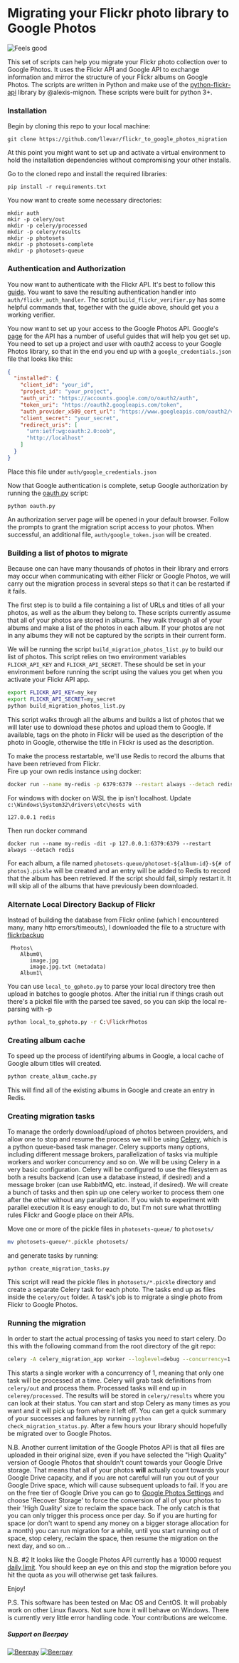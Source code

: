 # Migrating your Flickr photo library to Google Photos

![Feels good](flickr_to_google_photos_migration.png)

This set of scripts can help you migrate your Flickr photo collection over to Google Photos. It uses the Flickr API and 
Google API to exchange information and mirror the structure of your Flickr albums on Google Photos. The scripts are
written in Python and make use of the [python-flickr-api](https://github.com/alexis-mignon/python-flickr-api) library 
by @alexis-mignon. These scripts were built for python 3+.

### Installation
Begin by cloning this repo to your local machine:

```git clone https://github.com/llevar/flickr_to_google_photos_migration```

At this point you might want to set up and activate a virtual environment to hold the installation dependencies 
without compromising your other installs.

Go to the cloned repo and install the required libraries:

```pip install -r requirements.txt```

You now want to create some necessary directories:

```shell
mkdir auth
mkir -p celery/out
mkdir -p celery/processed
mkdir -p celery/results 
mkdir -p photosets
mkdir -p photosets-complete
mkdir -p photosets-queue
```

### Authentication and Authorization
You now want to authenticate with the Flickr API. It's best to follow this 
[guide](https://github.com/alexis-mignon/python-flickr-api/wiki/Flickr-API-Keys-and-Authentication). You want to save 
the resulting authentication handler into ```auth/flickr_auth_handler```. The script ```build_flickr_verifier.py``` has
some helpful commands that, together with the guide above, should get you a working verifier.

You now want to set up your access to the Google Photos API. Google's [page](https://developers.google.com/photos/) 
for the API has a number of useful guides that will help you get set up. You need to set up a project and user with 
oauth2 access to your Google Photos library, so that in the end you end up with a ```google_credentials.json``` file 
that looks like this:

```json
{
  "installed": {
    "client_id": "your_id",
    "project_id": "your_project",
    "auth_uri": "https://accounts.google.com/o/oauth2/auth",
    "token_uri": "https://oauth2.googleapis.com/token",
    "auth_provider_x509_cert_url": "https://www.googleapis.com/oauth2/v1/certs",
    "client_secret": "your_secret",
    "redirect_uris": [
      "urn:ietf:wg:oauth:2.0:oob",
      "http://localhost"
    ]
  }
}
``` 

Place this file under ```auth/google_credentials.json```

Now that Google authentication is complete, setup Google authorization by running the [oauth.py](oauth.py) script:

    python oauth.py
    
An authorization server page will be opened in your default browser.  Follow the prompts to grant the migration
script access to your photos.  When successful, an additional file, ```auth/google_token.json``` will be created.

### Building a list of photos to migrate

Because one can have many thousands of photos in their library and errors may occur when communicating with either
Flickr or Google Photos, we will carry out the migration process in several steps so that it can be restarted if it fails.

The first step is to build a file containing a list of URLs and titles of all your photos, as well as the album they 
belong to. These scripts currently assume that all of your photos are stored in albums. They walk through all of your
albums and make a list of the photos in each album. If your photos are not in any albums they will not be captured by
the scripts in their current form.

We will be running the script ```build_migration_photos_list.py``` to build our list of photos. This script relies on
two environment variables ```FLICKR_API_KEY``` and ```FLICKR_API_SECRET```. These should be set in your environment 
before running the script using the values you get when you activate your Flickr API app.

```bash
export FLICKR_API_KEY=my_key
export FLICKR_API_SECRET=my_secret
python build_migration_photos_list.py
```

This script walks through all the albums and builds a list of photos that we will later use to download these photos
and upload them to Google.  If available, tags on the photo in Flickr will be used as the description of the photo in 
Google, otherwise the title in Flickr is used as the description.

To make the process restartable, we'll use Redis to record the albums that have been retrieved from Flickr.  
Fire up your own redis instance using docker:

```bash
docker run --name my-redis -p 6379:6379 --restart always --detach redis
```

For windows with docker on WSL the ip isn't localhost.
Update `c:\Windows\System32\drivers\etc\hosts with`
```
127.0.0.1 redis
```

Then run docker command
```
docker run --name my-redis -dit -p 127.0.0.1:6379:6379 --restart always --detach redis
```

For each album, a file named `photosets-queue/photoset-${album-id}-${# of photos}.pickle` will be created and an entry
will be added to Redis to record that the album has been retrieved.  If the script should fail, simply restart it.
It will skip all of the albums that have previously been downloaded.

### Alternate Local Directory Backup of Flickr
Instead of building the database from Flickr online (which I encountered many, many http errors/timeouts), 
I downloaded the file to a structure with [flickrbackup](https://github.com/mycon/flickrbackup)
```
 Photos\
    Album0\
       image.jpg
       image.jpg.txt (metadata)
    Album1\
```

You can use `local_to_gphoto.py` to parse your local directory tree then upload in batches to google photos.
After the initial run if things crash out there's a pickel file with the parsed tee saved, so you can skip the local re-parsing with -p
```bash
python local_to_gphoto.py -r C:\FlickrPhotos
```

### Creating album cache
To speed up the process of identifying albums in Google, a local cache of Google album titles will created.

```bash
python create_album_cache.py
```

This will find all of the existing albums in Google and create an entry in Redis.

### Creating migration tasks
To manage the orderly download/upload of photos between providers, and allow one to stop and resume the process we will
be using [Celery](https://github.com/celery/celery), which is a python queue-based task manager. Celery supports many
options, including different message brokers, parallelization of tasks via multiple workers and worker concurrency and
so on. We will be using Celery in a very basic configuration. Celery will be configured to use the filesystem as both a
results backend (can use a database instead, if desired) and a message broker (can use RabbitMQ, etc. instead, 
if desired). We will create a bunch of tasks and then spin up one celery worker to process them one after the other
without any parallelization. If you wish to experiment with parallel execution it is easy enough to do, but I'm not sure
what throttling rules Flickr and Google place on their APIs.

Move one or more of the pickle files in `photosets-queue/` to `photosets/` 

```bash
mv photosets-queue/*.pickle photosets/
```

and generate tasks by running:

```python create_migration_tasks.py``` 

This script will read the pickle files in ```photosets/*.pickle``` directory and create a separate Celery task for each photo.
The tasks end up as files inside the ```celery/out``` folder.  A task's job is to migrate a single photo from Flickr to Google Photos. 


### Running the migration

In order to start the actual processing of tasks you need to start celery. Do this with the following command from the 
root directory of the git repo:

```bash
celery -A celery_migration_app worker --loglevel=debug --concurrency=1 -E
```  

This starts a single worker with a concurrency of 1, meaning that only one task will be processed at a time. Celery will
grab task definitions from ```celery/out``` and process them. Processed tasks will end up in ```celerey/processed```.
The results will be stored in ```celery/results``` where 
you can look at their status. You can start and stop Celery as many times as you want and it will pick up from where it
left off. You can get a quick summary of your successes and failures by running ```python check_migration_status.py```.
After a few hours your library should hopefully be migrated over to Google Photos.

N.B. Another current limitation of the Google Photos API is that all files are uploaded in their original size, even if
you have selected the "High Quality" version of Google Photos that shouldn't count towards your Google Drive storage. 
That means that all of your photos **will** actually count towards your Google Drive capacity, and if you are not careful 
will run you out of your Google Drive space, which will cause subsequent uploads to fail. If you are on the free 
tier of Google Drive you can go to [Google Photos Settings](https://photos.google.com/settings) and choose 'Recover 
Storage' to force the conversion of all of your photos to their 'High Quality' size to reclaim the space back. The only
catch is that you can only trigger this process once per day. So if you are hurting for space (or don't want to spend
any money on a bigger storage allocation for a month) you can run migration for a while, until you start running out of 
space, stop celery, reclaim the space, then resume the migration on the next day, and so on...

N.B. #2 It looks like the Google Photos API currently has a 10000 request 
[daily limit](https://developers.google.com/photos/library/guides/api-limits-quotas). You should keep an eye on this 
and stop the migration before you hit the quota as you will otherwise get task failures.

Enjoy!

P.S. This software has been tested on Mac OS and CentOS. It will probably work on other Linux flavors.
Not sure how it will behave on Windows. There is currently very little error handling code. Your contributions are 
welcome.


##### Support on Beerpay
[![Beerpay](https://beerpay.io/llevar/flickr_to_google_photos_migration/badge.svg?style=beer-square)](https://beerpay.io/llevar/flickr_to_google_photos_migration)
[![Beerpay](https://beerpay.io/llevar/flickr_to_google_photos_migration/make-wish.svg?style=flat-square)](https://beerpay.io/llevar/flickr_to_google_photos_migration?focus=wish)
